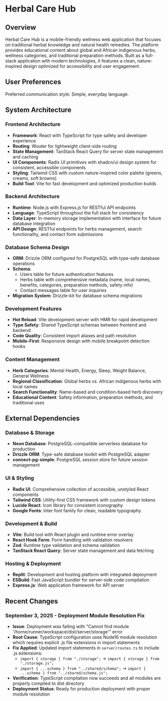 # Herbal Care Hub

## Overview

Herbal Care Hub is a mobile-friendly wellness web application that focuses on traditional herbal knowledge and natural health remedies. The platform provides educational content about global and African indigenous herbs, wellness categories, and traditional preparation methods. Built as a full-stack application with modern technologies, it features a clean, nature-inspired design optimized for accessibility and user engagement.

## User Preferences

Preferred communication style: Simple, everyday language.

## System Architecture

### Frontend Architecture
- **Framework**: React with TypeScript for type safety and developer experience
- **Routing**: Wouter for lightweight client-side routing
- **State Management**: TanStack React Query for server state management and caching
- **UI Components**: Radix UI primitives with shadcn/ui design system for consistent, accessible components
- **Styling**: Tailwind CSS with custom nature-inspired color palette (greens, creams, soft browns)
- **Build Tool**: Vite for fast development and optimized production builds

### Backend Architecture
- **Runtime**: Node.js with Express.js for RESTful API endpoints
- **Language**: TypeScript throughout the full stack for consistency
- **Data Layer**: In-memory storage implementation with interface for future database integration
- **API Design**: RESTful endpoints for herbs management, search functionality, and contact form submissions

### Database Schema Design
- **ORM**: Drizzle ORM configured for PostgreSQL with type-safe database operations
- **Schema**: 
  - Users table for future authentication features
  - Herbs table with comprehensive metadata (name, local names, benefits, categories, preparation methods, safety info)
  - Contact messages table for user inquiries
- **Migration System**: Drizzle-kit for database schema migrations

### Development Features
- **Hot Reload**: Vite development server with HMR for rapid development
- **Type Safety**: Shared TypeScript schemas between frontend and backend
- **Code Quality**: Consistent import aliases and path resolution
- **Mobile-First**: Responsive design with mobile breakpoint detection hooks

### Content Management
- **Herb Categories**: Mental Health, Energy, Sleep, Weight Balance, General Wellness
- **Regional Classification**: Global herbs vs. African indigenous herbs with local names
- **Search Functionality**: Name-based and condition-based herb discovery
- **Educational Content**: Safety information, preparation methods, and traditional uses

## External Dependencies

### Database & Storage
- **Neon Database**: PostgreSQL-compatible serverless database for production
- **Drizzle ORM**: Type-safe database toolkit with PostgreSQL adapter
- **connect-pg-simple**: PostgreSQL session store for future session management

### UI & Styling
- **Radix UI**: Comprehensive collection of accessible, unstyled React components
- **Tailwind CSS**: Utility-first CSS framework with custom design tokens
- **Lucide React**: Icon library for consistent iconography
- **Google Fonts**: Inter font family for clean, readable typography

### Development & Build
- **Vite**: Build tool with React plugin and runtime error overlay
- **React Hook Form**: Form handling with validation resolvers
- **Zod**: Runtime type validation and schema validation
- **TanStack React Query**: Server state management and data fetching

### Hosting & Deployment
- **Replit**: Development and hosting platform with integrated deployment
- **ESBuild**: Fast JavaScript bundler for server-side code compilation
- **Express.js**: Web application framework for API server

## Recent Changes

### September 3, 2025 - Deployment Module Resolution Fix
- **Issue**: Deployment was failing with "Cannot find module '/home/runner/workspace/dist/server/storage'" error
- **Root Cause**: TypeScript configuration uses Node16 module resolution which requires explicit .js file extensions in import statements
- **Fix Applied**: Updated import statements in `server/routes.ts` to include .js extensions:
  - `import { storage } from "./storage";` → `import { storage } from "./storage.js";`
  - `import { ...schema } from "../shared/schema";` → `import { ...schema } from "../shared/schema.js";`
- **Verification**: TypeScript compilation now succeeds and all modules are properly compiled to dist directory
- **Deployment Status**: Ready for production deployment with proper module resolution